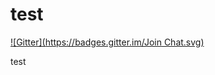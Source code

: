 test
====
[![Gitter](https://badges.gitter.im/Join Chat.svg)](https://gitter.im/seijikohara/test?utm_source=badge&utm_medium=badge&utm_campaign=pr-badge&utm_content=badge)

test
